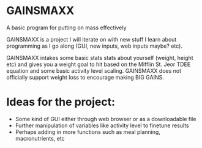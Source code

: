 # GAINSMAXX
A basic program for putting on mass effectively

GAINSMAXX is a project I will iterate on with new stuff I learn about programming as I go along (GUI, new inputs, web inputs maybe? etc). 

GAINSMAXX intakes some basic stats stats about yourself (weight, height etc) and gives you a weight goal to hit based on the Mifflin St. Jeor TDEE equation and some basic activity level scaling. GAINSMAXX does not officially support weight loss to encourage making BIG GAINS.

# Ideas for the project:
- Some kind of GUI either through web browser or as a downloadable file
- Further manipulation of variables like activity level to finetune results
- Perhaps adding in more functions such as meal planning, macronutrients, etc
